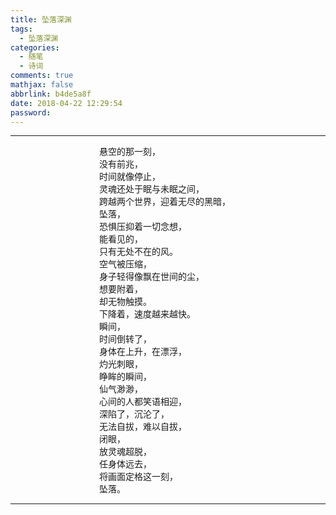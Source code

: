 ```yaml
---
title: 坠落深渊
tags:
  - 坠落深渊
categories:
  - 随笔
  - 诗词
comments: true
mathjax: false
abbrlink: b4de5a8f
date: 2018-04-22 12:29:54
password:
---
```


---
<div style="margin:0 auto; width:220px;">
        <div>悬空的那一刻，</div>
        <div>没有前兆，</div>
        <div>时间就像停止，</div>
        <div>灵魂还处于眠与未眠之间，</div>
        <div>跨越两个世界，迎着无尽的黑暗，</div>
        <div>坠落，</div>
        <div>恐惧压抑着一切念想，</div>
        <div>能看见的，</div>
        <div>只有无处不在的风。</div>
        <div>空气被压缩，</div>
        <div>身子轻得像飘在世间的尘，</div>
        <div>想要附着，</div>
        <div>却无物触摸。</div>
        <div>下降着，速度越来越快。</div>
        <div>瞬间，</div>
        <div>时间倒转了，</div>
        <div>身体在上升，在漂浮，</div>
        <div>灼光刺眼，</div>
        <div>睁眸的瞬间，</div>
        <div>仙气渺渺，</div>
        <div>心间的人都笑语相迎，</div>
        <div>深陷了，沉沦了，</div>
        <div>无法自拔，难以自拔，</div>
        <div>闭眼，</div>
        <div>放灵魂超脱，</div>
        <div>任身体远去，</div>
        <div>将画面定格这一刻，</div>
        <div>坠落。</div>
</div>




---
